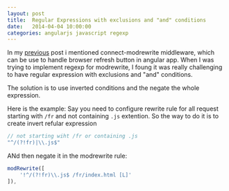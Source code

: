 ```yaml
---
layout: post
title:  Regular Expressions with exclusions and "and" conditions
date:   2014-04-04 10:00:00
categories: angularjs javascript regexp
---
```


In my [previous](/2014/03/26/angular-html5mode-refresh.html) post i mentioned connect-modrewrite middleware, 
which can be use to handle browser refresh button in angular app. When I was trying to implement regexp for modrewrite, I foung it was really challenging to have regular expression with exclusions and "and" conditions.


The solution is to use inverted conditions and the negate the whole expression. 

Here is the example: Say you need to configure rewrite rule for all request starting with `/fr` and not containing `.js` extention.
So the way to do it is to create invert refular expression

```js
// not starting wiht /fr or containing .js
"^/(?!fr)|\\.js$"
```

ANd then negate it in the modrewrite rule:

```js
modRewrite([
    '!^/(?!fr)\\.js$ /fr/index.html [L]'
]),
```
